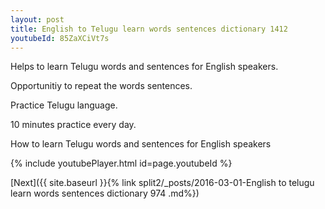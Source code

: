 ```yaml
---
layout: post
title: English to Telugu learn words sentences dictionary 1412 
youtubeId: 85ZaXCiVt7s
---
```

 
 
Helps to learn Telugu words and sentences for English speakers.

Opportunitiy to repeat the words sentences. 

Practice Telugu language. 
 
10 minutes practice every day. 
 
How to learn Telugu words and sentences for English speakers 
 
{% include youtubePlayer.html id=page.youtubeId %}
 
 
[Next]({{ site.baseurl }}{% link  split2/_posts/2016-03-01-English to telugu learn words sentences dictionary 974 .md%})
 
